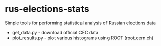 rus-elections-stats
===================

Simple tools for performing statistical analysis of Russian elections data

 * get_data.py - download official CEC data
 * plot_results.py - plot various histograms using ROOT (root.cern.ch)
